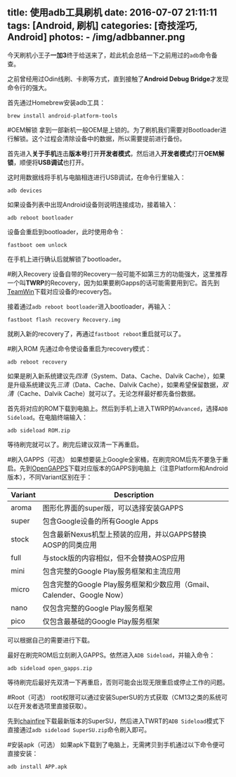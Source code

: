title: 使用adb工具刷机
date: 2016-07-07 21:11:11
tags: [Android, 刷机]
categories: [奇技淫巧, Android]
photos: 
	- /img/adbbanner.png
---

今天刷机小王子**一加3**终于给送来了，趁此机会总结一下之前用过的`adb`命令备查。

之前曾经用过Odin线刷、卡刷等方式，直到接触了**Android Debug Bridge**才发现命令行的强大。

首先通过Homebrew安装adb工具：
	
	brew install android-platform-tools

#OEM解锁
拿到一部新机一般OEM是上锁的。为了刷机我们需要对Bootloader进行解锁。这个过程会清除设备中的数据，所以需要提前进行备份。

首先进入**关于手机**连击**版本号**打开**开发者模式**，然后进入**开发者模式**打开**OEM解锁**，顺便将**USB调试**也打开。

这时用数据线将手机与电脑相连进行USB调试，在命令行里输入：

	adb devices
	
如果设备列表中出现Android设备则说明连接成功，接着输入：

	adb reboot bootloader
	
设备会重启到bootloader，此时使用命令：

	fastboot oem unlock

在手机上进行确认后就解锁了bootloader。

#刷入Recovery
设备自带的Recovery一般可能不如第三方的功能强大，这里推荐一个叫**TWRP**的Recovery，因为如果要刷Gapps的话可能需要用到它。首先到[TeamWin](https://twrp.me/)下载对应设备的recovery包。

接着通过`adb reboot bootloader`进入bootloader，再输入：

	fastboot flash recovery Recovery.img
	
就刷入新的recovery了，再通过`fastboot reboot`重启就可以了。

#刷入ROM
先通过命令使设备重启为recovery模式：

	adb reboot recovery

如果是刷入新系统建议先*四清*（System、Data、Cache、Dalvik Cache），如果是升级系统建议先*三清*（Data、Cache、Dalvik Cache），如果希望保留数据，*双清*（Cache、Dalvik Cache）就可以了。无论怎样最好都先备份数据。

首先将对应的ROM下载到电脑上。然后到手机上进入TWRP的`Advanced`，选择`ADB Sideload`。在电脑终端输入：

	adb sideload ROM.zip

等待刷完就可以了。刷完后建议双清一下再重启。

#刷入GAPPS（可选）
如果想要装上Google全家桶，在刷完ROM后先不要急于重启。先到[OpenGAPPS](http://opengapps.org/)下载对应版本的GAPPS到电脑上（注意Platform和Android版本），不同Variant区别在于：

| Variant | Description |
|-|-|
| aroma | 图形化界面的super版，可以选择安装GAPPS |
| super | 包含Google设备的所有Google Apps |
| stock | 包含最新Nexus机型上预装的应用，并以GAPPS替换AOSP的同类应用 |
| full  | 与stock版的内容相似，但不会替换AOSP应用 |
| mini  | 包含完整的Google Play服务框架和主流应用 |
| micro | 包含完整的Google Play服务框架和少数应用（Gmail、Calender、Google Now） |
| nano  | 仅包含完整的Google Play服务框架 |
| pico  | 仅包含最基础的Google Play服务框架 |

可以根据自己的需要进行下载。

最好在刷完ROM后立刻刷入GAPPS。依然进入`ADB Sideload`，并输入命令：

	adb sideload open_gapps.zip

等待刷完后最好先双清一下再重启，否则可能会出现无限重启或停止工作的问题。

#Root（可选）
root权限可以通过安装SuperSU的方式获取（CM13之类的系统可以在开发者选项里直接获取）。

先到[chainfire](https://chainfire.eu/)下载最新版本的SuperSU，然后进入TWRT的`ADB Sideload`模式下直接通过`adb sideload SuperSU.zip`命令刷入即可。

#安装apk（可选）
如果apk下载到了电脑上，无需拷贝到手机通过以下命令便可直接安装：

	adb install APP.apk